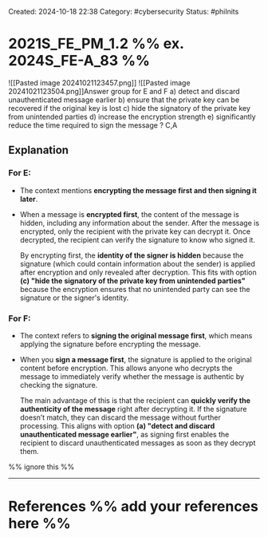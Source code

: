Created: 2024-10-18 22:38
Category: #cybersecurity
Status: #philnits



# 2021S_FE_PM_1.2 %% ex. 2024S_FE-A_83 %%
![[Pasted image 20241021123457.png]]
![[Pasted image 20241021123504.png]]Answer group for E and F
a) detect and discard unauthenticated message earlier
b) ensure that the private key can be recovered if the original key is lost
c) hide the signatory of the private key from unintended parties
d) increase the encryption strength
e) significantly reduce the time required to sign the message
?
C,A
## Explanation

### For **E**:

- The context mentions **encrypting the message first and then signing it later**.

- When a message is **encrypted first**, the content of the message is hidden, including any information about the sender. After the message is encrypted, only the recipient with the private key can decrypt it. Once decrypted, the recipient can verify the signature to know who signed it.

    By encrypting first, the **identity of the signer is hidden** because the signature (which could contain information about the sender) is applied after encryption and only revealed after decryption. This fits with option **(c) "hide the signatory of the private key from unintended parties"** because the encryption ensures that no unintended party can see the signature or the signer's identity.

### For **F**:

- The context refers to **signing the original message first**, which means applying the signature before encrypting the message.

- When you **sign a message first**, the signature is applied to the original content before encryption. This allows anyone who decrypts the message to immediately verify whether the message is authentic by checking the signature.

    The main advantage of this is that the recipient can **quickly verify the authenticity of the message** right after decrypting it. If the signature doesn’t match, they can discard the message without further processing. This aligns with option **(a) "detect and discard unauthenticated message earlier"**, as signing first enables the recipient to discard unauthenticated messages as soon as they decrypt them.





%% ignore this %%
<!--SR:!2025-02-23,4,270-->
---









# References %% add your references here %%